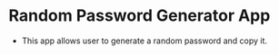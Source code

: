# Random Password Generator App

- This app allows user to generate a random password and copy it.
  
